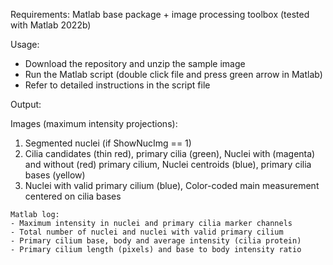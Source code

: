 Requirements: 
Matlab base package + image processing toolbox (tested with Matlab 2022b)

Usage:
  - Download the repository and unzip the sample image
  - Run the Matlab script (double click file and press green arrow in Matlab)
  - Refer to detailed instructions in the script file

Output:

   Images (maximum intensity projections):
   1) Segmented nuclei (if ShowNucImg == 1)
   2) Cilia candidates (thin red), primary cilia (green),
      Nuclei with (magenta) and without (red) primary cilium,
      Nuclei centroids (blue), primary cilia bases (yellow)
   3) Nuclei with valid primary cilium (blue),
      Color-coded main measurement centered on cilia bases

    Matlab log:
    - Maximum intensity in nuclei and primary cilia marker channels
    - Total number of nuclei and nuclei with valid primary cilium
    - Primary cilium base, body and average intensity (cilia protein)
    - Primary cilium length (pixels) and base to body intensity ratio
